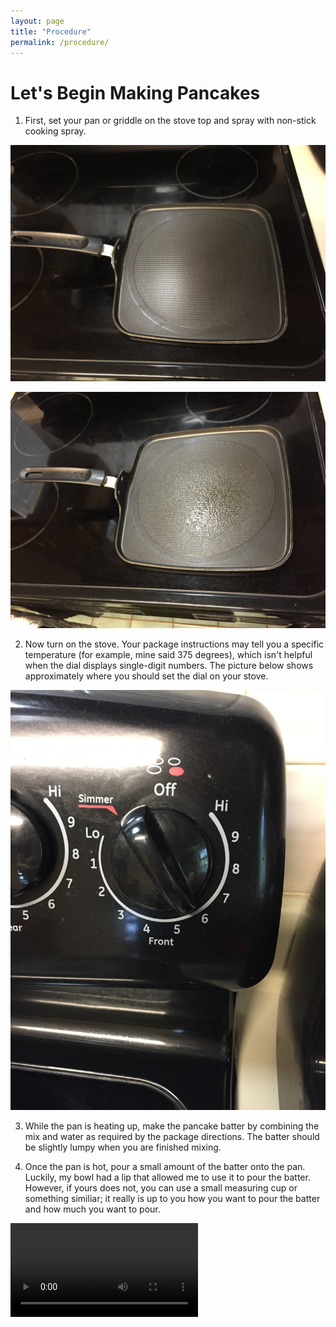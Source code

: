 ```yaml
---
layout: page
title: "Procedure"
permalink: /procedure/
---
```


# Let's Begin Making Pancakes

1. First, set your pan or griddle on the stove top and spray with non-stick cooking spray.

![Griddle](images/griddle.jpg?raw=true)

![Sprayed](images/sprayed.jpg?raw=true)

2. Now turn on the stove. Your package instructions may tell you a specific temperature (for example, mine said 375 degrees), which isn't helpful when the dial displays single-digit numbers. The picture below shows approximately where you should set the dial on your stove. 

![Temp](images/temp.jpg?raw=true)

3. While the pan is heating up, make the pancake batter by combining the mix and water as required by the package directions. The batter should be slightly lumpy when you are finished mixing.

4. Once the pan is hot, pour a small amount of the batter onto the pan. Luckily, my bowl had a lip that allowed me to use it to pour the batter. However, if yours does not, you can use a small measuring cup or something similiar; it really is up to you how you want to pour the batter and how much you want to pour.

![Pancake](images/pancake.m4v?raw=true)
